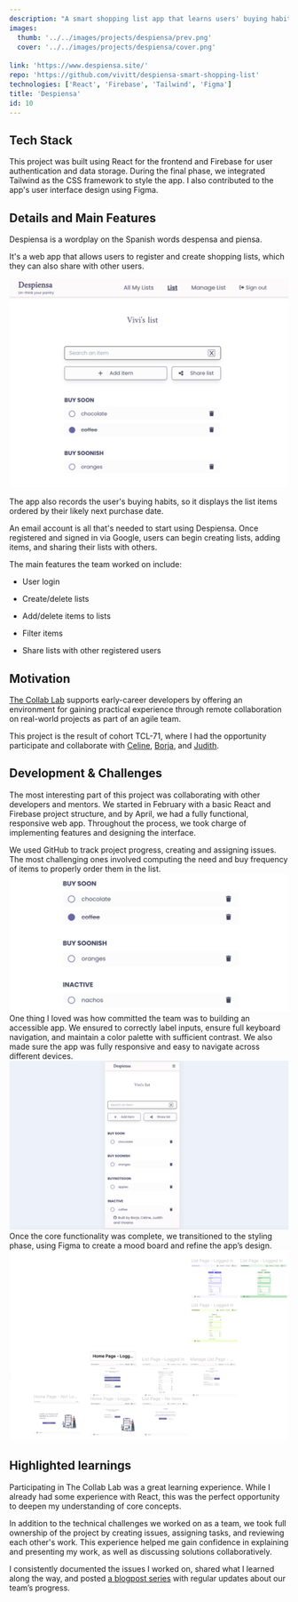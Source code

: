 ```yaml
---
description: "A smart shopping list app that learns users' buying habits and helps them remember what they are likely to need to buy on their next trip to the store."
images: 
  thumb: '../../images/projects/despiensa/prev.png'
  cover: '../../images/projects/despiensa/cover.png'

link: 'https://www.despiensa.site/'
repo: 'https://github.com/vivitt/despiensa-smart-shopping-list'
technologies: ['React', 'Firebase', 'Tailwind', 'Figma']
title: 'Despiensa'
id: 10
---
```



## Tech Stack
This project was built using React for the frontend and Firebase for user authentication and data storage. During the final phase, we integrated Tailwind as the CSS framework to style the app. I also contributed to the app's user interface design using Figma.

## Details and Main Features
Despiensa is a wordplay on the Spanish words despensa and piensa.

It's a web app that allows users to register and create shopping lists, which they can also share with other users.

![List view showing the list title, a text input for searching items, a button to add new items, and a button to share the list. Below, all list items are displayed, ordered by time of need](../../images/projects/despiensa/desktop.png)

The app also records the user's buying habits, so it displays the list items ordered by their likely next purchase date.

An email account is all that's needed to start using Despiensa. Once registered and signed in via Google, users can begin creating lists, adding items, and sharing their lists with others. 

The main features the team worked on include:

- User login

- Create/delete lists

- Add/delete items to lists

- Filter items

- Share lists with other registered users


## Motivation
[The Collab Lab](https://the-collab-lab.codes/) supports early-career developers by offering an environment for gaining practical experience through remote collaboration on real-world projects as part of an agile team.

This project is the result of cohort TCL-71, where I had the opportunity participate and collaborate with [Celine](https://github.com/ocsiddisco), [Borja](https://github.com/borjaMarti), and [Judith](https://github.com/BikeMouse).

## Development & Challenges
The most interesting part of this project was collaborating with other developers and mentors. We started in February with a basic React and Firebase project structure, and by April, we had a fully functional, responsive web app. Throughout the process, we took charge of implementing features and designing the interface.

We used GitHub to track project progress, creating and assigning issues.
The most challenging ones involved computing the need and buy frequency of items to properly order them in the list.
![List view showing a group of ordered items, with one marked as recently bought. This is indicated by a checked checkbox and a strikethrough](../../images/projects/despiensa/list.png)
One thing I loved was how committed the team was to building an accessible app. We ensured to correctly label inputs, ensure full keyboard navigation, and maintain a color palette with sufficient contrast.
We also made sure the app was fully responsive and easy to navigate across different devices.
![Mobile layout of the list view, displaying ordered items optimized for smaller screens](../../images/projects/despiensa/mobile.png)
Once the core functionality was complete, we transitioned to the styling phase, using Figma to create a mood board and refine the app’s design.
![Figma mood board showcasing design inspirations, color palette, and UI component drafts for the project](../../images/projects/despiensa/figma.png)


## Highlighted learnings
Participating in The Collab Lab was a great learning experience. While I already had some experience with React, this was the perfect opportunity to deepen my understanding of core concepts.

In addition to the technical challenges we worked on as a team, we took full ownership of the project by creating issues, assigning tasks, and reviewing each other's work. This experience helped me gain confidence in explaining and presenting my work, as well as discussing solutions collaboratively.

I consistently documented the issues I worked on, shared what I learned along the way, and posted [a blogpost series](https://dev.to/vivitt/series/26359) with regular updates about our team’s progress.